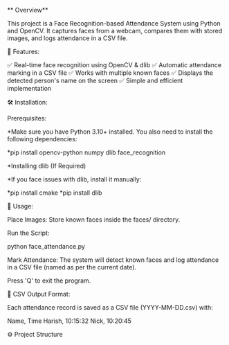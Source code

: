 ** Overview**

This project is a Face Recognition-based Attendance System using Python and OpenCV. It captures faces from a webcam, compares them with stored images, and logs attendance in a CSV file.

📂 Features:

✅ Real-time face recognition using OpenCV & dlib
✅ Automatic attendance marking in a CSV file
✅ Works with multiple known faces
✅ Displays the detected person's name on the screen
✅ Simple and efficient implementation

🛠️ Installation:

Prerequisites:

*Make sure you have Python 3.10+ installed. You also need to install the following dependencies:

*pip install opencv-python numpy dlib face_recognition

*Installing dlib (If Required)

*If you face issues with dlib, install it manually:

*pip install cmake
*pip install dlib

🚀 Usage:

Place Images: Store known faces inside the faces/ directory.

Run the Script:

python face_attendance.py

Mark Attendance: The system will detect known faces and log attendance in a CSV file (named as per the current date).

Press 'Q' to exit the program.

📝 CSV Output Format:

Each attendance record is saved as a CSV file (YYYY-MM-DD.csv) with:

Name, Time
Harish, 10:15:32
Nick, 10:20:45

⚙️ Project Structure
